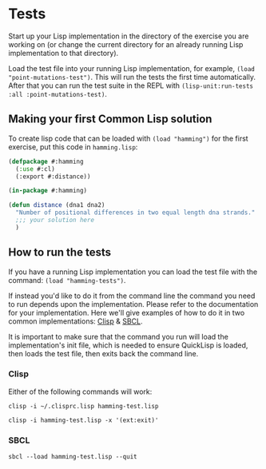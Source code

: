 # Tests

Start up your Lisp implementation in the directory of the exercise you
are working on (or change the current directory for an already running
Lisp implementation to that directory).

Load the test file into your running Lisp implementation, for example,
`(load "point-mutations-test")`. This will run the tests the first
time automatically. After that you can run the test suite in the REPL
with `(lisp-unit:run-tests :all :point-mutations-test)`.

## Making your first Common Lisp solution

To create lisp code that can be loaded with `(load "hamming")`
for the first exercise, put this code in `hamming.lisp`:

```lisp
(defpackage #:hamming
  (:use #:cl)
  (:export #:distance))

(in-package #:hamming)

(defun distance (dna1 dna2)
  "Number of positional differences in two equal length dna strands."
  ;;; your solution here
  )
```

## How to run the tests

If you have a running Lisp implementation you can load the test file 
with the command: `(load "hamming-tests")`.

If instead you'd like to do it from the command line the command you
need to run depends upon the implementation. Please refer to the
documentation for your implementation. Here we'll give examples of how
to do it in two common implementations: 
[Clisp](https://clisp.sourceforge.io) & [SBCL](http://www.sbcl.org).

It is important to make sure that the command you run will load the
implementation's init file, which is needed to ensure QuickLisp is
loaded, then loads the test file, then exits back the command line.

### Clisp

Either of the following commands will work:

```
clisp -i ~/.clisprc.lisp hamming-test.lisp
```

```
clisp -i hamming-test.lisp -x '(ext:exit)'
```

### SBCL

```
sbcl --load hamming-test.lisp --quit
```

